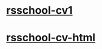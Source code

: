 # [rsschool-cv1](https://Iniuta.github.io/rsschool-cv1/cv)
# [rsschool-cv-html](https://Iniuta.github.io/rsschool-cv/)
